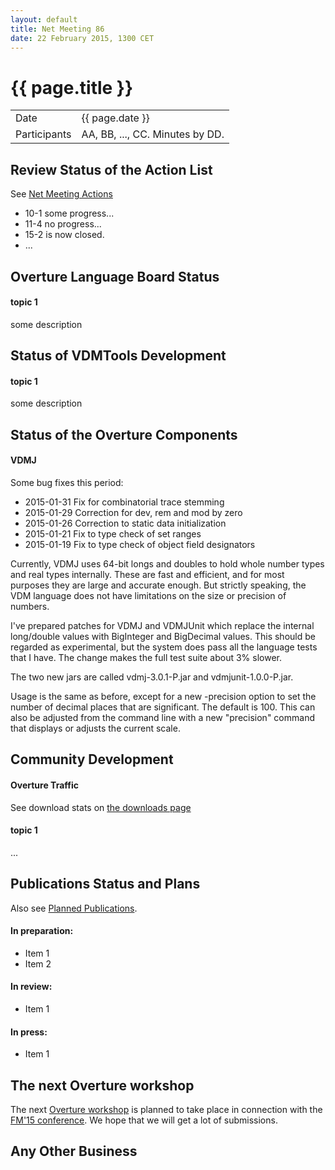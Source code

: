 ```yaml
---
layout: default
title: Net Meeting 86
date: 22 February 2015, 1300 CET
---
```


# {{ page.title }}

|||
|---|---|
| Date | {{ page.date }} |
| Participants | AA, BB, ..., CC.  Minutes by DD. |


## Review Status of the Action List

See [Net Meeting Actions](actions.html)

* 10-1 some progress...
* 11-4 no progress...
* 15-2 is now closed.
* ...


## Overture Language Board Status

#### topic 1

some description


## Status of VDMTools Development

#### topic 1

some description


##  Status of the Overture Components

#### VDMJ

Some bug fixes this period:

* 2015-01-31 Fix for combinatorial trace stemming
* 2015-01-29 Correction for dev, rem and mod by zero
* 2015-01-26 Correction to static data initialization
* 2015-01-21 Fix to type check of set ranges
* 2015-01-19 Fix to type check of object field designators

Currently, VDMJ uses 64-bit longs and doubles to hold whole number types and real types internally. These are fast and efficient, and for most purposes they are large and accurate enough. But strictly speaking, the VDM language does not
have limitations on the size or precision of numbers.

I've prepared patches for VDMJ and VDMJUnit which replace the internal long/double values with BigInteger and BigDecimal values. This should be regarded as experimental, but the system does pass all the language tests that I
have. The change makes the full test suite about 3% slower.

The two new jars are called vdmj-3.0.1-P.jar and vdmjunit-1.0.0-P.jar.

Usage is the same as before, except for a new -precision option to set the number of decimal places that are significant. The default is 100. This can also be adjusted from the command line with a new "precision" command that displays or adjusts the current scale.

##  Community Development

#### Overture Traffic

See download stats on [the downloads page](http://overturetool.org/download/)

#### topic 1
...

##  Publications Status and Plans

Also see [Planned Publications](http://overturetool.org/publications/PlannedPublications.html).

#### In preparation:

* Item 1
* Item 2

#### In review:

* Item 1

#### In press:

* Item 1

##  The next Overture workshop

The next [Overture workshop](http://overturetool.org/workshops/13th-Overture-Workshop) is planned to take place in connection with the [FM'15 conference](http://fm2015.ifi.uio.no/). We hope that we will get a lot of submissions.

##  Any Other Business
